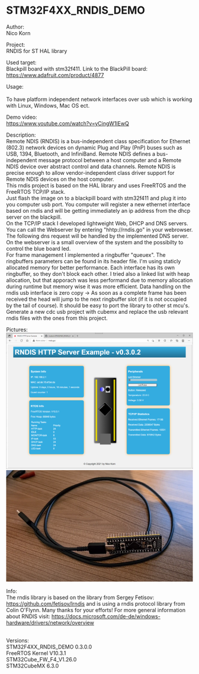 # STM32F4XX_RNDIS_DEMO
Author: 
<br>Nico Korn

Project: 
<br>RNDIS for ST HAL library

Used target: 
<br>Blackpill board with stm32f411. Link to the BlackPill board: https://www.adafruit.com/product/4877

Usage:	
<br>To have platform independent network interfaces over usb which is working with Linux, Windows, Mac OS ect.

Demo video:
<br>https://www.youtube.com/watch?v=yCingW1lEwQ

Description:
<br> Remote NDIS (RNDIS) is a bus-independent class specification for Ethernet (802.3) network devices on dynamic Plug and Play (PnP) buses such as USB, 1394, Bluetooth, and InfiniBand. Remote NDIS defines a bus-independent message protocol between a host computer and a Remote NDIS device over abstract control and data channels. Remote NDIS is precise enough to allow vendor-independent class driver support for Remote NDIS devices on the host computer.
<br>This rndis project is based on the HAL library and uses FreeRTOS and the FreeRTOS TCP/IP stack.
<br>Just flash the image on to a blackpill board with stm32f411 and plug it into you computer usb port. You computer will register a new ethernet interface based on rndis and will be getting immediately an ip address from the dhcp server on the blackpill.
<br>On the TCP/IP stack I developed lightweight Web, DHCP and DNS servers. You can call the Webserver by entering "hhtp://rndis.go" in your webrowser. The following dns request will be handled by the implemented DNS server. 
<br>On the webserver is a small overview of the system and the possibilty to control the blue board led.
<br>For frame management I implemented a ringbuffer "queuex". The ringbuffers parameters can be found in its header file. I'm using staticly allocated memory for better performance. Each interface has its own ringbuffer, so they don't block each other.
I tried also a linked list with heap allocation, but that apporach was less performand due to memory allocation during runtime but memory wise it was more efficient.
Data handling on the rndis usb interface is zero copy -> As soon as a complete frame has been received the head will jump to the next ringbuffer slot (if it is not occupied by the tail of course).
It should be easy to port the library to other st mcu's. Generate a new cdc usb project with cubemx and replace the usb relevant rndis files with the ones from this project.

Pictures:
<br><img src="https://github.com/nicokorn/STM32F4XX_RNDIS_DEMO/blob/main/docs/screenshotv0302.PNG" alt="px1">
<br><img src="https://github.com/nicokorn/STM32F4XX_RNDIS_DEMO/blob/main/docs/blackpill.PNG" alt="px2">

Info: 
<br>The rndis library is based on the library from Sergey Fetisov: https://github.com/fetisov/lrndis and is using a rndis protocol library from Colin O'Flynn. Many thanks for your efforts! For more general information about RNDIS visit: https://docs.microsoft.com/de-de/windows-hardware/drivers/network/overview

<br>Versions: 
<br>STM32F4XX_RNDIS_DEMO 0.3.0.0 
<br>FreeRTOS Kernel V10.3.1 
<br>STM32Cube_FW_F4_V1.26.0 
<br>STM32CubeMX 6.3.0 

